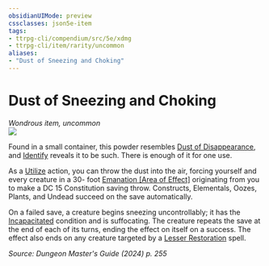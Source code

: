 ```yaml
---
obsidianUIMode: preview
cssclasses: json5e-item
tags:
- ttrpg-cli/compendium/src/5e/xdmg
- ttrpg-cli/item/rarity/uncommon
aliases: 
- "Dust of Sneezing and Choking"
---
```

# Dust of Sneezing and Choking
*Wondrous item, uncommon*  
![](3-Mechanics/CLI/items/img/dust-of-sneezing-and-choking.webp#right)


Found in a small container, this powder resembles [Dust of Disappearance](3-Mechanics/CLI/items/dust-of-disappearance-xdmg.md), and [Identify](3-Mechanics/CLI/spells/identify-xphb.md) reveals it to be such. There is enough of it for one use.

As a [Utilize](3-Mechanics/CLI/rules/actions.md#Utilize) action, you can throw the dust into the air, forcing yourself and every creature in a 30- foot [Emanation [Area of Effect]](3-Mechanics/CLI/rules/variant-rules/emanation-area-of-effect-xphb.md) originating from you to make a DC 15 Constitution saving throw. Constructs, Elementals, Oozes, Plants, and Undead succeed on the save automatically.

On a failed save, a creature begins sneezing uncontrollably; it has the [Incapacitated](3-Mechanics/CLI/rules/conditions.md#Incapacitated) condition and is suffocating. The creature repeats the save at the end of each of its turns, ending the effect on itself on a success. The effect also ends on any creature targeted by a [Lesser Restoration](3-Mechanics/CLI/spells/lesser-restoration-xphb.md) spell.

*Source: Dungeon Master's Guide (2024) p. 255*